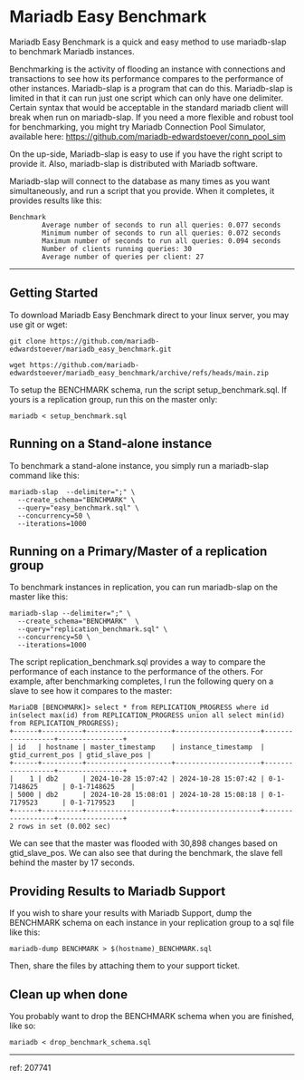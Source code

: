 # Mariadb Easy Benchmark

Mariadb Easy Benchmark is a quick and easy method to use mariadb-slap to benchmark Mariadb instances.

Benchmarking is the activity of flooding an instance with connections and transactions to see how its performance compares to the performance of other instances. Mariadb-slap is a program that can do this. Mariadb-slap is limited in that it can run just one script which can only have one delimiter. Certain syntax that would be acceptable in the standard mariadb client will break when run on mariadb-slap. If you need a more flexible and robust tool for benchmarking, you might try Mariadb Connection Pool Simulator, available here: https://github.com/mariadb-edwardstoever/conn_pool_sim

On the up-side, Mariadb-slap is easy to use if you have the right script to provide it. Also, mariadb-slap is distributed with Mariadb software.

Mariadb-slap will connect to the database as many times as you want simultaneously, and run a script that you provide. When it completes, it provides results like this:
```
Benchmark
        Average number of seconds to run all queries: 0.077 seconds
        Minimum number of seconds to run all queries: 0.072 seconds
        Maximum number of seconds to run all queries: 0.094 seconds
        Number of clients running queries: 30
        Average number of queries per client: 27
```
---
## Getting Started

To download Mariadb Easy Benchmark direct to your linux server, you may use git or wget:
```
git clone https://github.com/mariadb-edwardstoever/mariadb_easy_benchmark.git
```

```
wget https://github.com/mariadb-edwardstoever/mariadb_easy_benchmark/archive/refs/heads/main.zip
```

To setup the BENCHMARK schema, run the script setup_benchmark.sql. If yours is a replication group, run this on the master only:
```
mariadb < setup_benchmark.sql
```

## Running on a Stand-alone instance

To benchmark a stand-alone instance, you simply run a mariadb-slap command like this:

```
mariadb-slap  --delimiter=";" \
  --create_schema="BENCHMARK" \
  --query="easy_benchmark.sql" \
  --concurrency=50 \
  --iterations=1000
```

## Running on a Primary/Master of a replication group

To benchmark instances in replication, you can run mariadb-slap on the master like this:

```
mariadb-slap --delimiter=";" \
  --create_schema="BENCHMARK"  \
  --query="replication_benchmark.sql" \
  --concurrency=50 \
  --iterations=1000
```

The script replication_benchmark.sql provides a way to compare the performance of each instance to the performance of the others. For example, after benchmarking completes, I run the following query on a slave to see how it compares to the master:
```
MariaDB [BENCHMARK]> select * from REPLICATION_PROGRESS where id in(select max(id) from REPLICATION_PROGRESS union all select min(id) from REPLICATION_PROGRESS);
+------+----------+---------------------+---------------------+------------------+----------------+
| id   | hostname | master_timestamp    | instance_timestamp  | gtid_current_pos | gtid_slave_pos |
+------+----------+---------------------+---------------------+------------------+----------------+
|    1 | db2      | 2024-10-28 15:07:42 | 2024-10-28 15:07:42 | 0-1-7148625      | 0-1-7148625    |
| 5000 | db2      | 2024-10-28 15:08:01 | 2024-10-28 15:08:18 | 0-1-7179523      | 0-1-7179523    |
+------+----------+---------------------+---------------------+------------------+----------------+
2 rows in set (0.002 sec)
```
We can see that the master was flooded with 30,898 changes based on gtid_slave_pos. We can also see that during the benchmark, the slave fell behind the master by 17 seconds.


## Providing Results to Mariadb Support

If you wish to share your results with Mariadb Support, dump the BENCHMARK schema on each instance in your replication group to a sql file like this:
```
mariadb-dump BENCHMARK > $(hostname)_BENCHMARK.sql
```
Then, share the files by attaching them to your support ticket.


## Clean up when done

You probably want to drop the BENCHMARK schema when you are finished, like so:
```
mariadb < drop_benchmark_schema.sql
```

---
ref: 207741